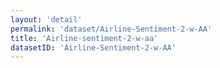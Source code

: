 ```yaml
---
layout: 'detail'
permalink: 'dataset/Airline-Sentiment-2-w-AA'
title: 'Airline-sentiment-2-w-aa'
datasetID: 'Airline-Sentiment-2-w-AA'
---
```

